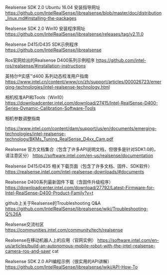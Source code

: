 Realsense SDK 2.0 Ubuntu 16.04 安装指导网址
https://github.com/IntelRealSense/librealsense/blob/master/doc/distribution_linux.md#installing-the-packages

Realsense SDK 2.0 Win10 安装程序网址
https://github.com/IntelRealSense/librealsense/releases/tag/v2.11.0

Realsense D415/D435 SDK示例程序
https://github.com/IntelRealSense/librealsense

Ros官网给出的Realsense D400系列示例程序
https://github.com/intel-ros/realsense/#installation-instructions

英特尔®实感™d400 系列动态校准用户指南
https://www.intel.cn/content/www/cn/zh/support/articles/000026723/emerging-technologies/intel-realsense-technology.html

相机校准API和Tools（Win10）
https://downloadcenter.intel.com/download/27415/Intel-RealSense-D400-Series-Dynamic-Calibration-Software-Tools

相机参数调整指南

https://www.intel.com/content/dam/support/us/en/documents/emerging-technologies/intel-realsense-technology/BKMs_Tuning_RealSense_D4xx_Cam.pdf

Realsense 官方文档集合（包含了许多API说明文档，但很多是针对SDK1.0的，请注意区分）
https://software.intel.com/en-us/realsense/documentation

Realsense D415/D435 相关下载页面（包含了许多文档、固件、SDK软件）
https://realsense.intel.com/intel-realsense-downloads/#documents

Realsense D400系列最新固件下载（含固件升级程序）
https://downloadcenter.intel.com/download/27792/Latest-Firmware-for-Intel-RealSense-D400-Product-Family?v=t

github上关于Realsense的Troubleshooting Q&A
https://github.com/IntelRealSense/librealsense/wiki/Troubleshooting-Q%26A

Realsense交流社区
https://communities.intel.com/community/tech/realsense

Realsense在移动机器人上的应用（官网实例）
https://software.intel.com/en-us/articles/build-an-autonomous-mobile-robot-with-the-intel-realsense-camera-ros-and-sawr  cat

Realsense SDK 2.0 API编程示例（很实用的API讲解）
https://github.com/IntelRealSense/librealsense/wiki/API-How-To
